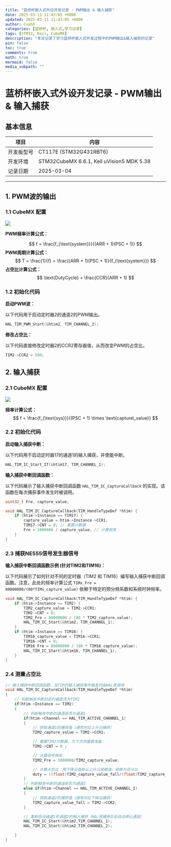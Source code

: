 ```yaml
---
title: "蓝桥杯嵌入式外设开发记录 - PWM输出 & 输入捕获"
date: 2025-03-11 11:43:05 +0800
updated: 2025-03-11 11:43:05 +0800
author: Cxxhh
categories: [蓝桥杯, 嵌入式,学习记录]
tags: [STM32, Keil, CubeMX]
description: "本文记录了学习蓝桥杯嵌入式开发过程中的PWM输出&输入捕获的记录"
pin: false
toc: true
comments: true
math: true
mermaid: false
media_subpath: ""
---
```

# 蓝桥杯嵌入式外设开发记录 - PWM输出 & 输入捕获

## 基本信息

| 项目       | 内容                                      |
| ---------- | ----------------------------------------- |
| 开发板型号 | CT117E (STM32G431RBT6)                    |
| 开发环境   | STM32CubeMX 6.6.1, Keil uVision5 MDK 5.38 |
| 记录日期   | 2025-03-04                                |

---

## 1. PWM波的输出

### 1.1 CubeMX 配置

![](https://testingcf.jsdelivr.net/gh/Cxxhh/blog-img/img/PWM%E8%BE%93%E5%87%BA.png)

**PWM频率计算公式：**


$$
f = \frac{f_{\text{system}}}{(ARR + 1)(PSC + 1)}
$$
**PWM周期计算公式：**
$$
T = \frac{1}{f} = \frac{(ARR + 1)(PSC + 1)}{f_{\text{system}}}
$$
**占空比计算公式：**
$$
\text{DutyCycle} = \frac{CCR}{ARR + 1}
$$

### 1.2 初始化代码

**启动PWM波：**

以下代码用于启动定时器2的通道2的PWM输出。

```c
HAL_TIM_PWM_Start(&htim2, TIM_CHANNEL_2);
```

**修改占空比：**

以下代码直接修改定时器2的CCR2寄存器值，从而改变PWM的占空比。

```c
TIM2->CCR2 = 500;
```

## 2. 输入捕获

### 2.1 CubeMX 配置

![](https://testingcf.jsdelivr.net/gh/Cxxhh/blog-img/img/%E8%BE%93%E5%85%A5%E6%8D%95%E8%8E%B7.png)

**频率计算公式：**
$$
f = \frac{f_{\text{sys}}}{(PSC + 1) \times \text{capture\_value}}
$$

### 2.2 初始化代码

**启动输入捕获中断：**

以下代码用于启动定时器17的通道1的输入捕获，并使能中断。

```c
HAL_TIM_IC_Start_IT(&htim17, TIM_CHANNEL_1);
```

**输入捕获中断回调函数：**

以下代码展示了输入捕获中断回调函数 `HAL_TIM_IC_CaptureCallback` 的实现。该函数在每次捕获事件发生时被调用。

```c
uint32_t Fre, capture_value;

void HAL_TIM_IC_CaptureCallback(TIM_HandleTypeDef *htim) {
    if (htim->Instance == TIM17) {
        capture_value = htim->Instance->CCR1;
        TIM17->CNT = 0; // 重置计数器
        Fre = 1000000 / capture_value; // 计算频率
    }
}
```

### 2.3 捕获NE555信号发生器信号

**输入捕获中断回调函数示例 (针对TIM2和TIM16)：**

以下代码展示了如何针对不同的定时器（TIM2 和 TIM16）编写输入捕获中断回调函数。注意，此处的频率计算公式 `TIMx_Fre = 80000000/(80*TIMx_capture_value)` 依赖于特定的预分频系数和系统时钟频率。

```c
void HAL_TIM_IC_CaptureCallback(TIM_HandleTypeDef *htim) {
    if (htim->Instance == TIM2) {
        TIM2_capture_value = TIM2->CCR1;
        TIM2->CNT = 0;
        TIM2_Fre = 80000000 / (80 * TIM2_capture_value);
        HAL_TIM_IC_Start(&htim2, TIM_CHANNEL_1);
    }
    if (htim->Instance == TIM16) {
        TIM16_capture_value = TIM16->CCR1;
        TIM16->CNT = 0;
        TIM16_Fre = 80000000 / (80 * TIM16_capture_value);
        HAL_TIM_IC_Start(&htim16, TIM_CHANNEL_1);
    }
}
```

### 2.4 测量占空比

```c
// 输入捕获中断回调函数，当TIM的输入捕获事件触发时由HAL库调用
void HAL_TIM_IC_CaptureCallback(TIM_HandleTypeDef *htim)
{
    // 判断触发中断的定时器是否为TIM2
    if(htim->Instance == TIM2)
    {
        // 判断触发中断的通道是否为通道1
        if(htim->Channel == HAL_TIM_ACTIVE_CHANNEL_1)
        {
            // 获取通道1的捕获值（通常对应上升沿捕获）
            TIM2_capture_value = TIM2->CCR1;

            // 重置TIM2计数器，为下次测量做准备
            TIM2->CNT = 0 ;

            // 计算信号频率
            TIM2_Fre = 1000000/TIM2_capture_value;

            // 计算占空比：用下降沿值除以上升沿周期值，转换为百分比
            duty = ((float)TIM2_capture_value_fall/(float)TIM2_capture_value)*100;
        }
        // 判断触发中断的通道是否为通道2
        else if(htim->Channel == HAL_TIM_ACTIVE_CHANNEL_2)
        {
            // 获取通道2的捕获值（通常对应下降沿捕获）
            TIM2_capture_value_fall = TIM2->CCR2;
        }

        // 重新启动通道1和通道2的输入捕获（HAL库捕获后会自动停止通道）
        HAL_TIM_IC_Start(&htim2,TIM_CHANNEL_1);
        HAL_TIM_IC_Start(&htim2,TIM_CHANNEL_2);

    }
}

```

